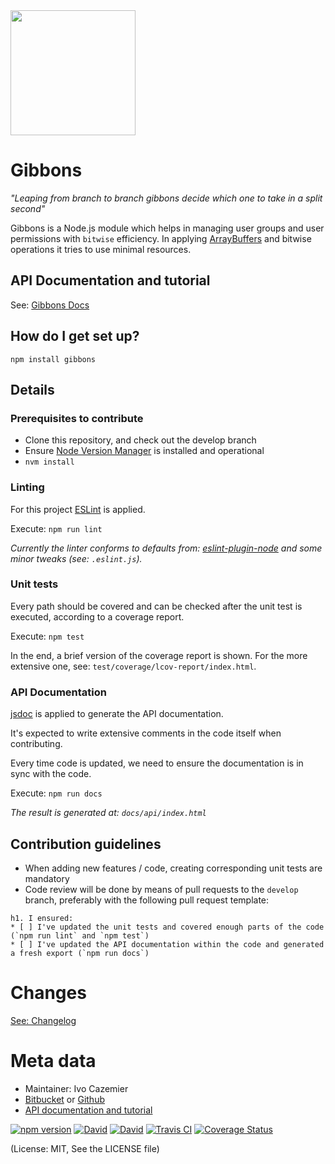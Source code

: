 
<img src="https://raw.githubusercontent.com/kaasdude/gibbons/master/gibbons.png" width="200" />




# Gibbons

_"Leaping from branch to branch gibbons decide which one to take in a split second"_

Gibbons is a Node.js module which helps in managing user groups and user permissions with `bitwise` efficiency. 
In applying [ArrayBuffers](https://developer.mozilla.org/nl/docs/Web/JavaScript/Reference/Global_Objects/ArrayBuffer) and bitwise operations it tries to use minimal resources.


## API Documentation and tutorial

See: [Gibbons Docs](https://kaasdude.github.io/gibbons/)

## How do I get set up? ##

`npm install gibbons`

## Details ##


### Prerequisites to contribute ###

* Clone this repository, and check out the develop branch
* Ensure [Node Version Manager](https://github.com/creationix/nvm) is installed and operational
* `nvm install`

### Linting ###

For this project [ESLint](http://eslint.org/) is applied. 
 
Execute: `npm run lint`

_Currently the linter conforms to defaults from: [eslint-plugin-node](https://github.com/mysticatea/eslint-plugin-node) and some minor tweaks (see: `.eslint.js`)._

### Unit tests ###

Every path should be covered and can be checked after the unit test is executed, according to a coverage report.

Execute: `npm test`

In the end, a brief version of the coverage report is shown. For the more extensive one, see: `test/coverage/lcov-report/index.html`.

### API Documentation ###

[jsdoc](https://www.npmjs.com/package/jsdoc) is applied to generate the API documentation.

It's expected to write extensive comments in the code itself when contributing.

Every time code is updated, we need to ensure the documentation is in sync with the code.

Execute: `npm run docs`

_The result is generated at: `docs/api/index.html`_


## Contribution guidelines ##

* When adding new features / code, creating corresponding unit tests are mandatory
* Code review will be done by means of pull requests to the `develop` branch, preferably with the following pull request template:

```
h1. I ensured:
* [ ] I've updated the unit tests and covered enough parts of the code (`npm run lint` and `npm test`)
* [ ] I've updated the API documentation within the code and generated a fresh export (`npm run docs`)
```

# Changes
[See: Changelog](https://github.com/kaasdude/gibbons/blob/master/CHANGELOG.md)

# Meta data #

* Maintainer: Ivo Cazemier
* [Bitbucket](https://bitbucket.org/ivocazemier/gibbons) or [Github](https://github.com/kaasdude/gibbons)
* [API documentation and tutorial](https://kaasdude.github.io/gibbons/)


[![npm version](https://badge.fury.io/js/gibbons.svg)](https://www.npmjs.com/package/gibbons)
[![David](https://david-dm.org/kaasdude/gibbons.svg)](https://david-dm.org/kaasdude/gibbons)
[![David](https://david-dm.org/kaasdude/gibbons/dev-status.svg)](https://david-dm.org/kaasdude/gibbons#info=devDependencies)
[![Travis CI](https://travis-ci.org/kaasdude/gibbons.svg?branch=master)](https://travis-ci.org/kaasdude/gibbons)
[![Coverage Status](https://coveralls.io/repos/github/kaasdude/gibbons/badge.svg?branch=master)](https://coveralls.io/github/kaasdude/gibbons?branch=master)


(License: MIT, See the LICENSE file)
